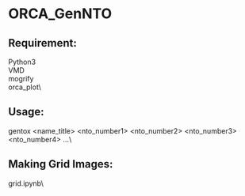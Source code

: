 # ORCA_GenNTO

## Requirement:
Python3\
VMD\
mogrify\
orca_plot\

## Usage:
gentox <name_title> <nto_number1> <nto_number2> <nto_number3> <nto_number4> ...\

## Making Grid Images:
grid.ipynb\
